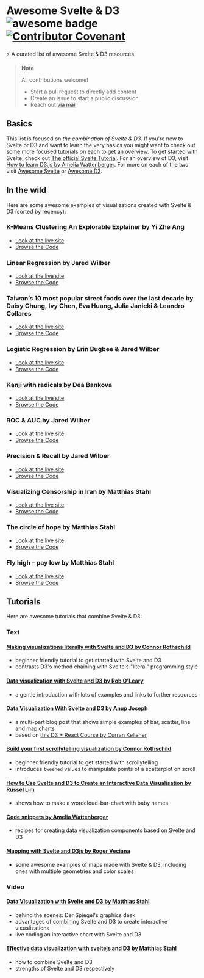 # Awesome Svelte & D3 ![awesome badge](https://badgen.net/badge/icon/awesome?icon=awesome&label) [![Contributor Covenant](https://img.shields.io/badge/Contributor%20Covenant-2.1-4baaaa.svg)](code_of_conduct.md) 

⚡ A curated list of awesome Svelte & D3 resources

> **Note**
>
> All contributions welcome!
> - Start a pull request to directly add content
> - Create an issue to start a public discussion
> - Reach out [via mail](mailto:seblammers@posteo.org) 

## Basics
This list is focused on *the combination of Svelte & D3*.
If you're new to Svelte or D3 and want to learn the very basics you might want to check out some more focused tutorials on each to get an overview.
To get started with Svelte, check out [The official Svelte Tutorial](https://svelte.dev/tutorial). 
For an overview of D3, visit [How to learn D3.js by Amelia Wattenberger](https://wattenberger.com/blog/d3).
For more on each of the two visit [Awesome Svelte](https://github.com/TheComputerM/awesome-svelte) or [Awesome D3](https://github.com/wbkd/awesome-d3).

## In the wild
Here are some awesome examples of visualizations created with Svelte & D3 (sorted by recency):

### K-Means Clustering An Explorable Explainer by Yi Zhe Ang
- [Look at the live site](https://k-means-explorable.vercel.app/)
- [Browse the Code](https://github.com/aws-samples/aws-mlu-explain/tree/main/code/logistic-regression)

### Linear Regression by Jared Wilber
- [Look at the live site](https://mlu-explain.github.io/logistic-regression/)
- [Browse the Code](https://github.com/aws-samples/aws-mlu-explain/tree/main/code/linear-regression)

### Taiwan’s 10 most popular street foods over the last decade by  Daisy Chung, Ivy Chen, Eva Huang, Julia Janicki & Leandro Collares
- [Look at the live site](https://taiwandatastories.com/taiwan-street-food-interactive/)
- [Browse the Code](https://github.com/TaiwanDataStories/streetfood-svelte)

### Logistic Regression by Erin Bugbee & Jared Wilber
- [Look at the live site](https://mlu-explain.github.io/logistic-regression/)
- [Browse the Code](https://github.com/aws-samples/aws-mlu-explain/tree/main/code/logistic-regression)

### Kanji with radicals by Dea Bankova
- [Look at the live site](https://kanjiviz.netlify.app/)
- [Browse the Code](https://github.com/deaxmachina/kanji_radicals_viz)

### ROC & AUC by Jared Wilber
- [Look at the live site](https://mlu-explain.github.io/roc-auc/)
- [Browse the Code](https://github.com/aws-samples/aws-mlu-explain/tree/main/code/roc-auc)

### Precision & Recall by Jared Wilber
- [Look at the live site](https://mlu-explain.github.io/precision-recall)
- [Browse the Code](https://github.com/aws-samples/aws-mlu-explain/tree/main/code/precision-recall)

### Visualizing Censorship in Iran by Matthias Stahl
- [Look at the live site](https://visualization.journalismisnotacrime.com)
- [Browse the Code](https://github.com/higsch/censorship-in-iran)

### The circle of hope by Matthias Stahl
- [Look at the live site](https://higsch.github.io/childhood-mortality)
- [Browse the Code](https://github.com/higsch/childhood-mortality)

### Fly high – pay low by Matthias Stahl
- [Look at the live site](https://higsch.github.io/flyhigh)
- [Browse the Code](https://github.com/higsch/flyhigh)


## Tutorials
Here are awesome tutorials that combine Svelte & D3:
### Text
#### [Making visualizations literally with Svelte and D3 by Connor Rothschild](https://www.connorrothschild.com/post/svelte-and-d3)
- beginner friendly tutorial to get started with Svelte and D3
- contrasts D3's method chaining with Svelte's "literal" programming style

#### [Data visualization with Svelte and D3 by Rob O'Leary](https://blog.logrocket.com/data-visualization-svelte-d3)
- a gentle introduction with lots of examples and links to further resources

#### [Data Visualization With Svelte and D3 by Anup Joseph](https://dev.to/learners/series-intro-data-visualization-with-svelte-and-d3-4c07)
- a multi-part blog post that shows simple examples of bar, scatter, line and map charts
- based on [this D3 + React Course by Curran Kelleher](https://www.youtube.com/watch?v=2LhoCfjm8R4)

#### [Build your first scrollytelling visualization by Connor Rothschild](https://www.connorrothschild.com/post/svelte-scrollytelling)
- beginner friendly tutorial to get started with scrollytelling
- introduces `tweened` values to manipulate points of a scatterplot on scroll

#### [How to Use Svelte and D3 to Create an Interactive Data Visualisation by Russel Lim](https://javascript.plainenglish.io/how-to-use-svelte-and-d3-to-create-an-interactive-data-visualisation-d52e848fd995)
- shows how to make a wordcloud-bar-chart with baby names

#### [Code snippets by Amelia Wattenberger](https://svelte.recipes/)
- recipes for creating data visualization components based on Svelte and D3

#### [Mapping with Svelte and D3js by Roger Veciana](https://geoexamples.com/other/2019/12/08/mapping-svelte.html/)
- some awesome examples of maps made with Svelte & D3, including ones with multiple geometries and color scales

### Video
#### [Data Visualization with Svelte and D3 by Matthias Stahl](https://www.youtube.com/watch?v=uVt01Z2TLvQ&t=0)
- behind the scenes: Der Spiegel's graphics desk
- advantages of combining Svelte and D3 to create interactive visualizations
- live coding an interactive chart with Svelte and D3

#### [Effective data visualization with sveltejs and D3 by Matthias Stahl](https://youtu.be/GYXuOvX_fns?t=408)
- how to combine Svelte and D3
- strengths of Svelte and D3 respectively






